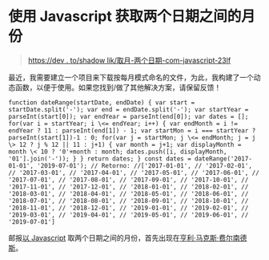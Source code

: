 # 使用 Javascript 获取两个日期之间的月份

> [https://dev . to/shadow lik/取月-两个日期-com-javascript-23lf](https://dev.to/shadowlik/pegando-os-meses-entre-duas-datas-com-javascript-23lf)

最近，我需要建立一个项目来下载按每月模式命名的文件，为此，我构建了一个动态函数，以便于使用。如果您找到/做了其他解决方案，请保留反馈！

```
function dateRange(startDate, endDate) { var start = startDate.split('-'); var end = endDate.split('-'); var startYear = parseInt(start[0]); var endYear = parseInt(end[0]); var dates = []; for(var i = startYear; i \<= endYear; i++) { var endMonth = i != endYear ? 11 : parseInt(end[1]) - 1; var startMon = i === startYear ? parseInt(start[1])-1 : 0; for(var j = startMon; j \<= endMonth; j = j \> 12 ? j % 12 || 11 : j+1) { var month = j+1; var displayMonth = month \< 10 ? '0'+month : month; dates.push([i, displayMonth, '01'].join('-')); } } return dates; } const dates = dateRange('2017-01-01', '2019-07-01'); // Retorno: //['2017-01-01', // '2017-02-01', // '2017-03-01', // '2017-04-01', // '2017-05-01', // '2017-06-01', // '2017-07-01', // '2017-08-01', // '2017-09-01', // '2017-10-01', // '2017-11-01', // '2017-12-01', // '2018-01-01', // '2018-02-01', // '2018-03-01', // '2018-04-01', // '2018-05-01', // '2018-06-01', // '2018-07-01', // '2018-08-01', // '2018-09-01', // '2018-10-01', // '2018-11-01', // '2018-12-01', // '2019-01-01', // '2019-02-01', // '2019-03-01', // '2019-04-01', // '2019-05-01', // '2019-06-01', // '2019-07-01'] 
```

邮报[以 Javascript](https://marquesfernandes.com/2019/07/27/pegando-os-meses-entre-duas-datas-com-javascript/) 取两个日期之间的月份，首先出现在[亨利·马克斯·费尔南德斯](https://marquesfernandes.com)。